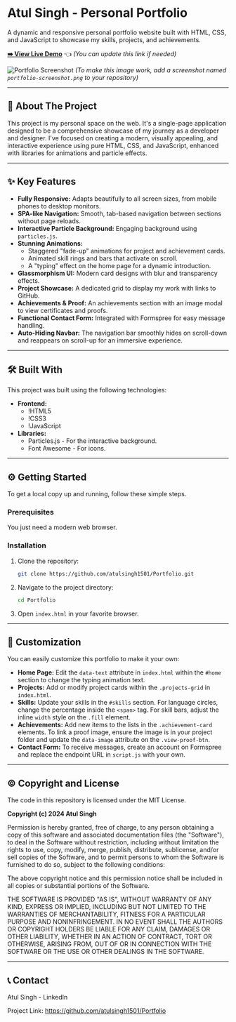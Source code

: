 # Atul Singh - Personal Portfolio

A dynamic and responsive personal portfolio website built with HTML, CSS, and JavaScript to showcase my skills, projects, and achievements.

**[➡️ View Live Demo](https://atulsingh1501.github.io/Portfolio/)** 👈 *(You can update this link if needed)*

![Portfolio Screenshot](https://raw.githubusercontent.com/atulsingh1501/Portfolio/main/portfolio-screenshot.png)
*(To make this image work, add a screenshot named `portfolio-screenshot.png` to your repository)*

---

## 🚀 About The Project

This project is my personal space on the web. It's a single-page application designed to be a comprehensive showcase of my journey as a developer and designer. I've focused on creating a modern, visually appealing, and interactive experience using pure HTML, CSS, and JavaScript, enhanced with libraries for animations and particle effects.

---

## ✨ Key Features

*   **Fully Responsive:** Adapts beautifully to all screen sizes, from mobile phones to desktop monitors.
*   **SPA-like Navigation:** Smooth, tab-based navigation between sections without page reloads.
*   **Interactive Particle Background:** Engaging background using `particles.js`.
*   **Stunning Animations:**
    *   Staggered "fade-up" animations for project and achievement cards.
    *   Animated skill rings and bars that activate on scroll.
    *   A "typing" effect on the home page for a dynamic introduction.
*   **Glassmorphism UI:** Modern card designs with blur and transparency effects.
*   **Project Showcase:** A dedicated grid to display my work with links to GitHub.
*   **Achievements & Proof:** An achievements section with an image modal to view certificates and proofs.
*   **Functional Contact Form:** Integrated with Formspree for easy message handling.
*   **Auto-Hiding Navbar:** The navigation bar smoothly hides on scroll-down and reappears on scroll-up for an immersive experience.

---

## 🛠️ Built With

This project was built using the following technologies:

*   **Frontend:**
    *   !HTML5
    *   !CSS3
    *   !JavaScript
*   **Libraries:**
    *   Particles.js - For the interactive background.
    *   Font Awesome - For icons.

---

## ⚙️ Getting Started

To get a local copy up and running, follow these simple steps.

### Prerequisites

You just need a modern web browser.

### Installation

1.  Clone the repository:
    ```sh
    git clone https://github.com/atulsingh1501/Portfolio.git
    ```
2.  Navigate to the project directory:
    ```sh
    cd Portfolio
    ```
3.  Open `index.html` in your favorite browser.

---

## 🎨 Customization

You can easily customize this portfolio to make it your own:

*   **Home Page:** Edit the `data-text` attribute in `index.html` within the `#home` section to change the typing animation text.
*   **Projects:** Add or modify project cards within the `.projects-grid` in `index.html`.
*   **Skills:** Update your skills in the `#skills` section. For language circles, change the percentage inside the `<span>` tag. For skill bars, adjust the inline `width` style on the `.fill` element.
*   **Achievements:** Add new items to the lists in the `.achievement-card` elements. To link a proof image, ensure the image is in your project folder and update the `data-image` attribute on the `.view-proof-btn`.
*   **Contact Form:** To receive messages, create an account on Formspree and replace the endpoint URL in `script.js` with your own.

---

## ©️ Copyright and License

The code in this repository is licensed under the MIT License.

**Copyright (c) 2024 Atul Singh**

Permission is hereby granted, free of charge, to any person obtaining a copy of this software and associated documentation files (the "Software"), to deal in the Software without restriction, including without limitation the rights to use, copy, modify, merge, publish, distribute, sublicense, and/or sell copies of the Software, and to permit persons to whom the Software is furnished to do so, subject to the following conditions:

The above copyright notice and this permission notice shall be included in all copies or substantial portions of the Software.

THE SOFTWARE IS PROVIDED "AS IS", WITHOUT WARRANTY OF ANY KIND, EXPRESS OR IMPLIED, INCLUDING BUT NOT LIMITED TO THE WARRANTIES OF MERCHANTABILITY, FITNESS FOR A PARTICULAR PURPOSE AND NONINFRINGEMENT. IN NO EVENT SHALL THE AUTHORS OR COPYRIGHT HOLDERS BE LIABLE FOR ANY CLAIM, DAMAGES OR OTHER LIABILITY, WHETHER IN AN ACTION OF CONTRACT, TORT OR OTHERWISE, ARISING FROM, OUT OF OR IN CONNECTION WITH THE SOFTWARE OR THE USE OR OTHER DEALINGS IN THE SOFTWARE.

---

## 📞 Contact

Atul Singh - LinkedIn

Project Link: https://github.com/atulsingh1501/Portfolio
